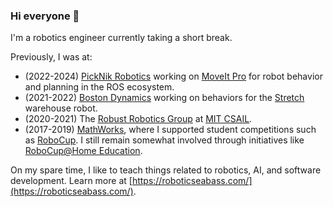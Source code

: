 ### Hi everyone 👋

I'm a robotics engineer currently taking a short break.

Previously, I was at:
* (2022-2024) [PickNik Robotics](https://picknik.ai) working on [MoveIt Pro](https://picknik.ai/pro/) for robot behavior and planning in the ROS ecosystem.
* (2021-2022) [Boston Dynamics](https://www.bostondynamics.com/) working on behaviors for the [Stretch](https://www.bostondynamics.com/stretch) warehouse robot.
* (2020-2021) The [Robust Robotics Group](https://groups.csail.mit.edu/rrg/) at [MIT CSAIL](https://www.csail.mit.edu/).
* (2017-2019) [MathWorks](https://www.mathworks.com/), where I supported student competitions such as [RoboCup](https://www.robocup.org/). I still remain somewhat involved through initiatives like [RoboCup@Home Education](https://www.robocupathomeedu.org/).

On my spare time, I like to teach things related to robotics, AI, and software development.
Learn more at [https://roboticseabass.com/](https://roboticseabass.com/).

